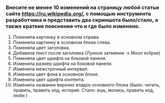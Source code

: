 ### Внесите не менее 10 изменений на страницу любой статьи сайта https://ru.wikipedia.org/, с помощью инструмента разработчика и представить два скриншота было/стало, а также краткие пояснения что и где было изменено.

1. Поменяла картинку в основном справа.
2. Поменяла картинку в основном блоке слева.
3. Поменяла цвет заголовка.
4. Добавила текст после заголовка (Лунное затмение -> Moon eclipse)
5. Поменяла цвет шрифта на боковой панели.
6. Изменила размер шрифта на боковой панели.
7. Изменила межстрочный интервал.
8. Изменила цвет фона в основном блоке.
9. Изменила цвет шрифта контента.
10. Изменила название верхних владок основного блока (было: читать, править, править код, история. Стало: ешь, молись, править код, люби )
